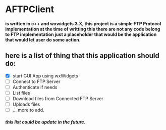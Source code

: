 # AFTPClient

#### is written in c++ and wxwidgets 3.X, this project is a simple FTP Protocol implementation at the time of writting this there are not any code belong to FTP implementation just a placeholder that would be the application that would let user do some action.

## here is a list of thing that this application should do:
- [x] start GUI App using wxWidgets
- [ ] Connect to FTP Server
- [ ] Authenticate if needs
- [ ] List files
- [ ] Download files from Connected FTP Server
- [ ] Uploads files
- [ ] ... more to add.

##### this list could be update in the future.

### 